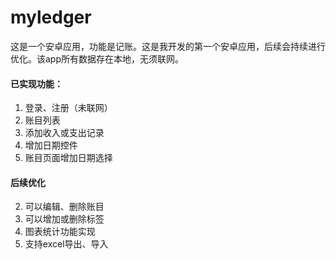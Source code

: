 # myledger

这是一个安卓应用，功能是记账。这是我开发的第一个安卓应用，后续会持续进行优化。该app所有数据存在本地，无须联网。



#### 已实现功能：

1. 登录、注册（未联网）
2. 账目列表
3. 添加收入或支出记录
4. 增加日期控件
5. 账目页面增加日期选择

#### 后续优化

2. 可以编辑、删除账目
3. 可以增加或删除标签
4. 图表统计功能实现
5. 支持excel导出、导入
